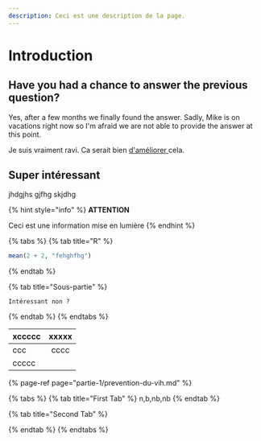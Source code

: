 ```yaml
---
description: Ceci est une description de la page.
---
```


# Introduction

## Have you had a chance to answer the previous question?

Yes, after a few months we finally found the answer. Sadly, Mike is on vacations right now so I'm afraid we are not able to provide the answer at this point.

Je suis vraiment ravi. Ca serait bien [d'améliorer ](partie-1/prevention-du-vih.md#sous-partie-2)cela.

## Super intéressant

jhdgjhs gjfhg skjdhg 

{% hint style="info" %}
**ATTENTION**

Ceci est une information mise en lumière
{% endhint %}

{% tabs %}
{% tab title="R" %}
```r
mean(2 + 2, "fehghfhg")
```
{% endtab %}

{% tab title="Sous-partie" %}
```
Intéressant non ?
```
{% endtab %}
{% endtabs %}

| xccccc | xxxxx |
| :--- | :---: |
| ccc | cccc |
| ccccc |  |

{% page-ref page="partie-1/prevention-du-vih.md" %}

{% tabs %}
{% tab title="First Tab" %}
n,b,nb,nb
{% endtab %}

{% tab title="Second Tab" %}

{% endtab %}
{% endtabs %}

